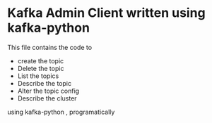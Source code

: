 # Kafka Admin Client written using kafka-python 
This file contains the code to 
- create the topic 
- Delete the topic
- List the topics
- Describe the topic
- Alter the topic config
- Describe the cluster

using kafka-python , programatically 
